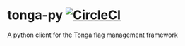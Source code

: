 # tonga-py [![CircleCI](https://circleci.com/gh/Optibus/tonga-py.svg?branch=main&style=shield)](https://circleci.com/gh/Optibus/tonga-py)
A python client for the Tonga flag management framework
